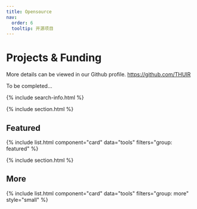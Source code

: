 ```yaml
---
title: Opensource
nav:
  order: 6
  tooltip: 开源项目
---
```


# <i class="fas fa-tools"></i>Projects & Funding

More details can be viewed in our Github profile. https://github.com/THUIR

To be completed...

{% include search-info.html %}

{% include section.html %}

## Featured

{% include list.html component="card" data="tools" filters="group: featured" %}

{% include section.html %}

## More

{% include list.html component="card" data="tools" filters="group: more" style="small" %}
